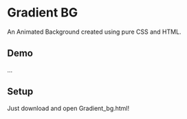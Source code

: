 # Gradient BG
An Animated Background created using pure CSS and HTML.

## Demo
...

## Setup
Just download and open Gradient_bg.html!